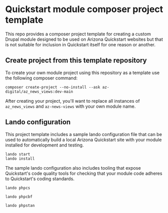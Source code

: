 # Quickstart module composer project template

This repo provides a composer project template for creating a custom Drupal
module designed to be used on Arizona Quickstart websites but that is not
suitable for inclusion in Quickstart itself for one reason or another.

## Create project from this template repository
To create your own module project using this repository as a template use the
following composer command:
```
composer create-project --no-install --ask az-digital/az_news_views:dev-main
```

After creating your project, you'll want to replace all instances of
`az_news_views` and `az-news-views` with your own module name.

## Lando configuration
This project template includes a sample lando configuration file that can be
used to automatically build a local Arizona Quickstart site with your module
installed for development and testing.
```
lando start
lando install
```

The sample lando configuration also includes tooling that expose Quickstart's
code quality tools for checking that your module code adheres to Quickstart's
coding standards.
```
lando phpcs

lando phpcbf

lando phpstan
```
